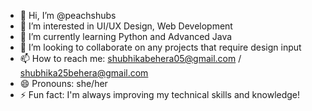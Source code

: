 - 👋 Hi, I’m @peachshubs
- 👀 I’m interested in UI/UX Design, Web Development
- 🌱 I’m currently learning Python and Advanced Java 
- 💞️ I’m looking to collaborate on any projects that require design input
- 📫 How to reach me: shubhikabehera05@gmail.com / shubhika25behera@gmail.com
- 😄 Pronouns: she/her
- ⚡ Fun fact: I'm always improving my technical skills and knowledge!

<!---
peachshubs/peachshubs is a ✨ special ✨ repository because its `README.md` (this file) appears on your GitHub profile.
You can click the Preview link to take a look at your changes.
--->
